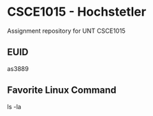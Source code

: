 # CSCE1015 - Hochstetler
Assignment repository for UNT CSCE1015
## EUID
as3889
## Favorite Linux Command
ls -la
